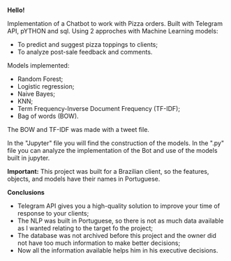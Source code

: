 **Hello!**

Implementation of a Chatbot to work with Pizza orders. Built with Telegram API, pYTHON and sql. Using 2 approches with Machine Learning models:

* To predict and suggest pizza toppings to clients;
* To analyze post-sale feedback and comments.

Models implemented:

* Random Forest;
* Logistic regression;
* Naive Bayes;
* KNN;
* Term Frequency-Inverse Document Frequency (TF-IDF);
* Bag of words (BOW).

The BOW and TF-IDF was made with a tweet file.

In the "Jupyter" file you will find the construction of the models.
In the ".py" file you can analyze the implementation of the Bot and use of the models built in jupyter.

**Important:** This project was built for a Brazilian client, so the features, objects, and models have their names in Portuguese.

**Conclusions**

* Telegram API gives you a high-quality solution to improve your time of response to your clients;
* The NLP was built in Portuguese, so there is not as much data available as I wanted relating to the target fo the project;
* The database was not archived before this project and the owner did not have too much information to make better decisions;
* Now all the information available helps him in his executive decisions.


